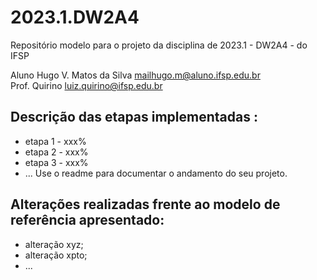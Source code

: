 # 2023.1.DW2A4
Repositório modelo para o projeto da disciplina de 2023.1 - DW2A4 - do IFSP 

Aluno Hugo V. Matos da Silva  <mailhugo.m@aluno.ifsp.edu.br>  \
Prof. Quirino         <luiz.quirino@ifsp.edu.br>

## Descrição das etapas implementadas :
- etapa 1 - xxx%
- etapa 2 - xxx%
- etapa 3 - xxx%
- ...
  Use o readme para documentar o andamento do seu projeto.

## Alterações realizadas frente ao modelo de referência apresentado:
- alteração xyz;
- alteração xpto;
- ...
